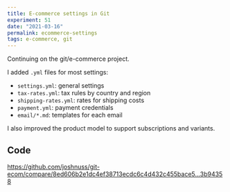 ```yaml
---
title: E-commerce settings in Git
experiment: 51
date: "2021-03-16"
permalink: ecommerce-settings
tags: e-commerce, git
---
```


Continuing on the git/e-commerce project.

I added `.yml` files for most settings:

- `settings.yml`: general settings
- `tax-rates.yml`: tax rules by country and region
- `shipping-rates.yml`: rates for shipping costs
- `payment.yml`: payment credentials
- `email/*.md`: templates for each email

I also improved the product model to support subscriptions and variants.

## Code

https://github.com/joshnuss/git-ecom/compare/8ed606b2e1dc4ef38713ecdc6c4d432c455bace5...3b94358
